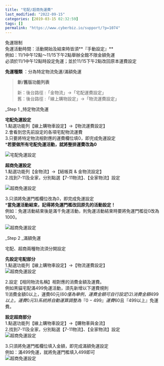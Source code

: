 ```yaml
---
title: "宅配/超商免運費"
last_modified: "2022-09-15"
categories: [2019-03-15 02:32:59]
tags: []
permalink: "https://www.cyberbiz.io/support/?p=1074"
---
```


免運限制  
免運活動時間：活動開始及結束時皆須**『手動設定』**  
例如：11/1中午12點～11/15下午2點舉辦全館不限金額免運  
必須於11/1中午12點時設定免運；並於11/15下午2點改回原本運費設定

**免運種類** ：分為特定物流免運/滿額免運

> **新/舊版功能列表**
>
> 新：後台路徑 :「金物流」→「宅配運費設定」  
> 舊：後台路徑 :「線上購物設定」→「物流運費設定」

_Step 1  _特定物流免運

**宅配免運設定**  
1.點選功能列【線上購物車設定】→【物流運費設定】  
2.會看到您先前設定的各項宅配物流運費  
3.只要將特定物流相對應的運費欄位填0，即完成免運設定  
***若要做所有宅配免運活動，就將整排運費改為0**

![宅配免運設定](https://www.cyberbiz.co/support/wp-content/uploads/2019/03/freeshipping1.png)

**超商免運設定**  
1.點選功能列【金物流】→【結帳頁 & 金物流設定】  
2.找到7-11及全家，分別點選【7-11物流】、【全家物流】設定

![超商免運設定](https://www.cyberbiz.co/support/wp-content/uploads/2019/03/freeshipping2.png)

3.只須將免運門檻欄位改為0，即完成免運設定  
***當免運活動結束，記得將免運門檻改回原先的活動設定！**  
例如：免運活動結束後是滿千免運活動，則免運活動結束時要將免運門檻從0改為1000。

![超商免運設定](https://www.cyberbiz.co/support/wp-content/uploads/2019/03/freeshipping3.png)

_Step 2  _滿額免運

宅配、超商兩種物流須分開設定

**先設定宅配部分**  
1.點選功能列【線上購物車設定】→【物流運費設定】  
![超商免運設定](https://www.cyberbiz.co/support/wp-content/uploads/2019/03/freeshipping4.png)

2.設定【相同物流名稱】相對應的消費金額及運費。  
例如黑貓宅配滿499免運活動，須先新增以下運費規則  
1)消費金額0以上，運費60元($60僅為舉例，運費金額可自行設定)  
2)消費金額499以上，運費0元  
3)系統將自動運算調整為『0 - 499』運費$60且『499以上』免運費。

**設定超商部分**  
1.點選功能列【線上購物車設定】→【購物車與金流】  
2.找到7-11及全家，分別點選【7-11物流】、【全家物流】設定  
![超商免運設定](https://www.cyberbiz.co/support/wp-content/uploads/2019/03/freeshipping5.png)

3.只須將免運門檻欄位填入金額，即完成滿額免運設定  
例如：滿499免運，就將免運門檻填入499即可  
![超商免運設定](https://www.cyberbiz.co/support/wp-content/uploads/2019/03/freeshipping6.png)

